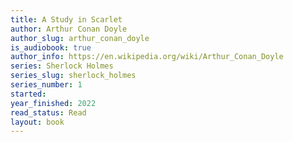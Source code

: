 ```yaml
---
title: A Study in Scarlet
author: Arthur Conan Doyle
author_slug: arthur_conan_doyle
is_audiobook: true
author_info: https://en.wikipedia.org/wiki/Arthur_Conan_Doyle
series: Sherlock Holmes
series_slug: sherlock_holmes
series_number: 1
started: 
year_finished: 2022
read_status: Read
layout: book
---
```

